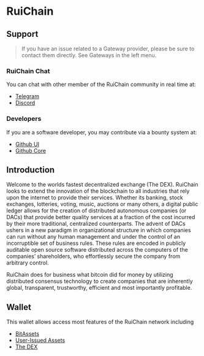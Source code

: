 # RuiChain

## Support

>If you have an issue related to a Gateway provider, please be sure to contact them directly. See Gateways in the left menu.

### RuiChain Chat
You can chat with other member of the RuiChain community in real time at:

- [Telegram](https://t.me/RuiChainDex)
- [Discord](https://discord.gg/GsjQfAJ)

### Developers
If you are a software developer, you may contribute via a bounty system at:

- [Github UI](https://github.com/RuiChain/rui-ui)
- [Github Core](https://github.com/RuiChain/rui-core)

## Introduction
Welcome to the worlds fastest decentralized exchange (The DEX).
RuiChain looks to extend the innovation of the blockchain to all industries
that rely upon the internet to provide their services. Whether its banking,
stock exchanges, lotteries, voting, music, auctions or many others, a digital
public ledger allows for the creation of distributed autonomous companies (or
DACs) that provide better quality services at a fraction of the cost incurred by
their more traditional, centralized counterparts. The advent of DACs ushers in a
new paradigm in organizational structure in which companies can run without any
human management and under the control of an incorruptible set of business
rules. These rules are encoded in publicly auditable open source software
distributed across the computers of the companies’ shareholders, who
effortlessly secure the company from arbitrary control.

RuiChain does for business what bitcoin did for money by utilizing distributed
consensus technology to create companies that are inherently global,
transparent, trustworthy, efficient and most importantly profitable.

## Wallet
This wallet allows access most features of the RuiChain network including

- [BitAssets](/help/assets/mpa)
- [User-Issued Assets](/help/assets/uia)
- [The DEX](/help/dex/introduction)
